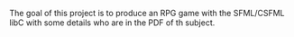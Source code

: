 The goal of this project is to produce an RPG game with the SFML/CSFML libC with some details who are in the PDF of th subject.